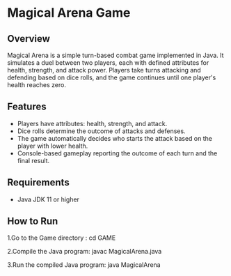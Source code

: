 # Magical Arena Game

## Overview

Magical Arena is a simple turn-based combat game implemented in Java. It simulates a duel between two players, each with defined attributes for health, strength, and attack power. Players take turns attacking and defending based on dice rolls, and the game continues until one player's health reaches zero.

## Features

- Players have attributes: health, strength, and attack.
- Dice rolls determine the outcome of attacks and defenses.
- The game automatically decides who starts the attack based on the player with lower health.
- Console-based gameplay reporting the outcome of each turn and the final result.

## Requirements

- Java JDK 11 or higher

## How to Run

1.Go to the Game directory :  cd GAME

2.Compile the Java program: javac MagicalArena.java

3.Run the compiled Java program: java MagicalArena


